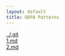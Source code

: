 ```yaml
---
layout: default
title: ODPA Patterns
---
```

  
[../.git](../.git)  
[1.md](../Normalization@oldid=10071)  
[2.md](../Adrian_Walker_2)  
